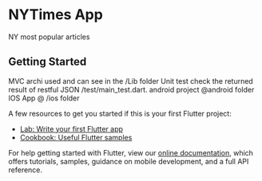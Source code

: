 # NYTimes App

NY most popular articles 

## Getting Started

MVC archi used and can see in the /Lib folder 
Unit test check the returned result of restful JSON /test/main_test.dart.
android project @android folder
IOS App @ /ios folder

A few resources to get you started if this is your first Flutter project:

- [Lab: Write your first Flutter app](https://flutter.dev/docs/get-started/codelab)
- [Cookbook: Useful Flutter samples](https://flutter.dev/docs/cookbook)

For help getting started with Flutter, view our
[online documentation](https://flutter.dev/docs), which offers tutorials,
samples, guidance on mobile development, and a full API reference.
